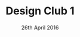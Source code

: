 ---
layout: default

title: Design Club 1
date: 26th April 2016
venueName: WeWork
venueLocation: Moorgate
doors: 6:45pm

speakerOne: Jeff Veen
speakerOneImg: jeff-veen.jpg
speakerOneJob: Partner, True Ventures
speakerOneTwitter: "@veen"
speakerOneBio: >
  Jeff is a Design Partner at True Ventures. Before that, he was VP of Design at Adobe, CEO of Typekit, 
  and founder of Adaptive Path. With experience in agencies, start-ups, tech behemoths and now the world 
  of venture capital, Jeff brings a hard won perspective on every aspect of the design industry.

speakerTwo: Mat Heinl
speakerTwoImg: mat-heinl.jpg
speakerTwoJob: CEO, Moving Brands
speakerTwoTwitter: "@h3inl"
speakerTwoBio: >
  Mat Heinl is the CEO of global creative company, Moving Brands. He joined 12 years ago, 
  moving through the ranks with iconic work for the likes of Norton & Sons, Swisscom, HP, and the BBC. 
  He'll be sharing his experience, and talking about the realities of bringing big, 
  complex things into the world.
---